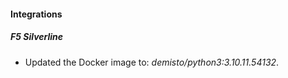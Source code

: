 #### Integrations
##### F5 Silverline
- Updated the Docker image to: *demisto/python3:3.10.11.54132*.
